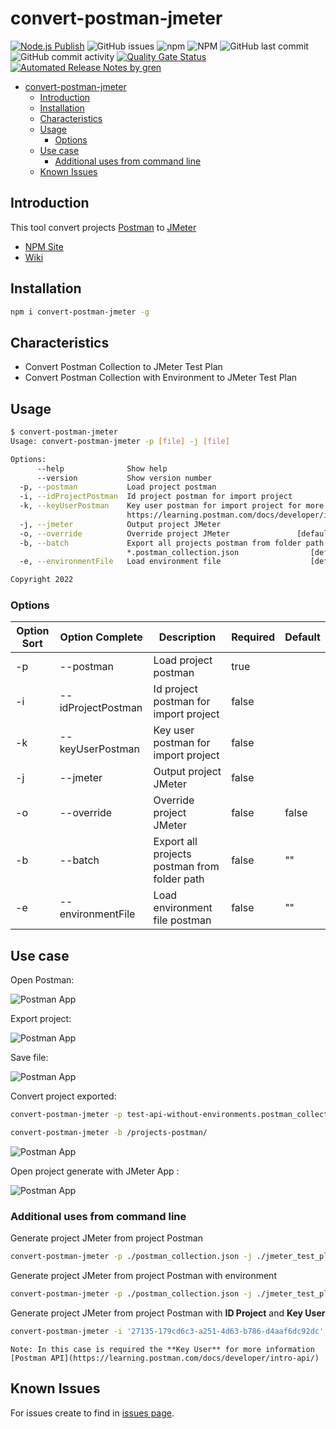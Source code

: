 # convert-postman-jmeter

[![Node.js Publish](https://github.com/sercheo87/convert-postman-jmeter/actions/workflows/npm-publish.yml/badge.svg?event=page_build)](https://github.com/sercheo87/convert-postman-jmeter/actions/workflows/npm-publish.yml)
![GitHub issues](https://img.shields.io/github/issues/sercheo87/convert-postman-jmeter.svg)
![npm](https://img.shields.io/npm/v/3.svg)
![NPM](https://img.shields.io/npm/l/1.svg)
![GitHub last commit](https://img.shields.io/github/last-commit/sercheo87/convert-postman-jmeter.svg)
![GitHub commit activity](https://img.shields.io/github/commit-activity/m/sercheo87/convert-postman-jmeter.svg)
[![Quality Gate Status](https://sonarcloud.io/api/project_badges/measure?project=convert-postman-jmeter&metric=alert_status)](https://sonarcloud.io/dashboard?id=convert-postman-jmeter)
[![Automated Release Notes by gren](https://img.shields.io/badge/%F0%9F%A4%96-release%20notes-00B2EE.svg)](https://github-tools.github.io/github-release-notes/)

- [convert-postman-jmeter](#convert-postman-jmeter)
    - [Introduction](#introduction)
    - [Installation](#installation)
    - [Characteristics](#characteristics)
    - [Usage](#usage)
        - [Options](#options)
    - [Use case](#use-case)
        - [Additional uses from command line](#additional-uses-from-command-line)
    - [Known Issues](#known-issues)

## Introduction

This tool convert projects [Postman](https://www.getpostman.com) to [JMeter](https://jmeter.apache.org)

- [NPM Site](https://www.npmjs.com/package/convert-postman-jmeter)
- [Wiki](https://sercheo87.github.io/convert-postman-jmeter/)

## Installation

```bash
npm i convert-postman-jmeter -g
```

## Characteristics

- Convert Postman Collection to JMeter Test Plan
- Convert Postman Collection with Environment to JMeter Test Plan

## Usage

```bash
$ convert-postman-jmeter
Usage: convert-postman-jmeter -p [file] -j [file]

Options:
      --help              Show help                                    [boolean]
      --version           Show version number                          [boolean]
  -p, --postman           Load project postman
  -i, --idProjectPostman  Id project postman for import project
  -k, --keyUserPostman    Key user postman for import project for more info
                          https://learning.postman.com/docs/developer/intro-api/
  -j, --jmeter            Output project JMeter
  -o, --override          Override project JMeter               [default: false]
  -b, --batch             Export all projects postman from folder path by name
                          *.postman_collection.json                [default: ""]
  -e, --environmentFile   Load environment file                    [default: ""]

Copyright 2022

```

### Options

| Option Sort | Option Complete    | Description                                  | Required | Default |
|-------------|--------------------|----------------------------------------------|----------|---------|
| -p          | --postman          | Load project postman                         | true     |         |
| -i          | --idProjectPostman | Id project postman for import project        | false    |         |
| -k          | --keyUserPostman   | Key user postman for import project          | false    |         |
| -j          | --jmeter           | Output project JMeter                        | false    |         |
| -o          | --override         | Override project JMeter                      | false    | false   |
| -b          | --batch            | Export all projects postman from folder path | false    | ""      |
| -e          | --environmentFile  | Load environment file postman                | false    | ""      |

## Use case

Open Postman:

![Postman App](screenshot/postman.png)

Export project:

![Postman App](screenshot/postman-export.png)

Save file:

![Postman App](screenshot/postman-location.png)

Convert project exported:

```bash
convert-postman-jmeter -p test-api-without-environments.postman_collection.json
```

```bash
convert-postman-jmeter -b /projects-postman/
```

![Postman App](screenshot/export.png)

Open project generate with JMeter App :

![Postman App](screenshot/jmeter.png)

### Additional uses from command line

Generate project JMeter from project Postman

```bash
convert-postman-jmeter -p ./postman_collection.json -j ./jmeter_test_plan.jmx
```

Generate project JMeter from project Postman with environment

```bash
convert-postman-jmeter -p ./postman_collection.json -j ./jmeter_test_plan.jmx -e ./postman_environment.json
```

Generate project JMeter from project Postman with **ID Project** and **Key User**

```bash
convert-postman-jmeter -i '27135-179cd6c3-a251-4d63-b786-d4aaf6dc92dc' -k 'PMAK-123456789' -j ./jmeter_test_plan.jmx
```

    Note: In this case is required the **Key User** for more information [Postman API](https://learning.postman.com/docs/developer/intro-api/)

## Known Issues

For issues create to find in [issues page](https://github.com/sercheo87/convert-postman-jmeter/issues).
